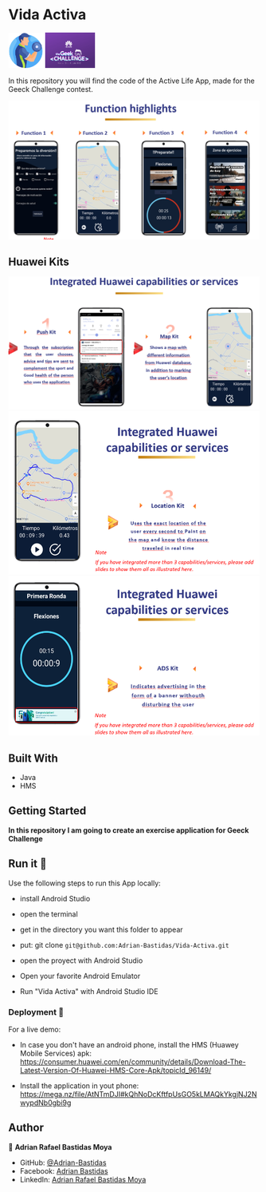 # Vida Activa
<img src='ImagesReadme/ejercicio.png' width='70'>
<img src='ImagesReadme/GeeckLogo.png' width='100'>

In this repository you will find the code of the Active Life App, made for the Geeck Challenge contest.

<img src='ImagesReadme/highlights.png'>

## Huawei Kits
<img src='ImagesReadme/kit1.png'>
<img src='ImagesReadme/kit2.png'>
<img src='ImagesReadme/kit3.png'>




## Built With

- Java
- HMS

## Getting Started

**In this repository I am going to create an exercise application for Geeck Challenge**

## Run it 🔨

Use the following steps to run this App locally:
- install Android Studio

- open the terminal

- get in the directory you want this folder to appear

- put: git clone `git@github.com:Adrian-Bastidas/Vida-Activa.git`

- open the proyect with Android Studio

- Open your favorite Android Emulator

- Run "Vida Activa" with Android Studio IDE

### Deployment 👀

For a live demo:

- In case you don't have an android phone, install the HMS (Huawey Mobile Services) apk:
https://consumer.huawei.com/en/community/details/Download-The-Latest-Version-Of-Huawei-HMS-Core-Apk/topicId_96149/

- Install the application in yout phone:
https://mega.nz/file/AtNTmDJI#kQhNoDcKftfpUsGO5kLMAQkYkgjNJ2NwypdNb0gbi9g



## Author

👤 **Adrian Rafael Bastidas Moya**

- GitHub: [@Adrian-Bastidas](https://github.com/Adrian-Bastidas)
- Facebook: [Adrian Bastidas](https://www.facebook.com/rafdrian/)
- LinkedIn: [Adrian Rafael Bastidas Moya](https://www.linkedin.com/in/adrian-rafael-bastidas-moya-5b940419b/)
